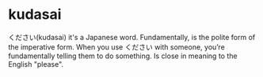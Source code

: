# kudasai

ください(kudasai) it's a Japanese word. Fundamentally, is the polite form of the imperative form. When you use ください with someone, you’re fundamentally telling them to do something. Is close in meaning to the English "please".
